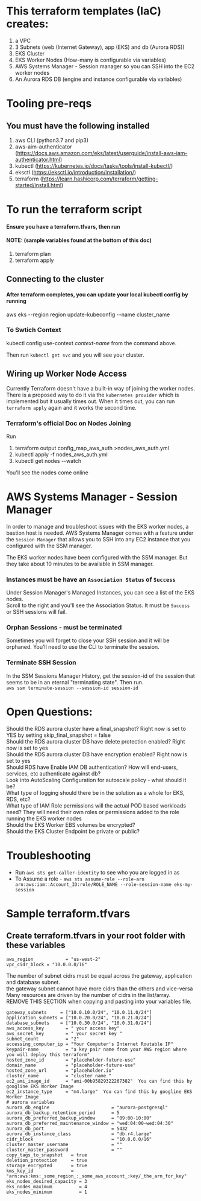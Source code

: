# This terraform templates (IaC) creates:
1. a VPC
2. 3 Subnets (web (Internet Gateway), app (EKS) and db (Aurora RDS))
3. EKS Cluster
4. EKS Worker Nodes (How-many is configurable via variables)
5. AWS Systems Manager - Session manager so you can SSH into the EC2 worker nodes
6. An Aurora RDS DB (engine and instance configurable via variables)

# Tooling pre-reqs
## You must have the following installed
1. aws CLI (python3.7 and pip3)
2. aws-aim-authenticator (https://docs.aws.amazon.com/eks/latest/userguide/install-aws-iam-authenticator.html)
3. kubectl (https://kubernetes.io/docs/tasks/tools/install-kubectl/)
4. eksctl (https://eksctl.io/introduction/installation/) 
5. terraform (https://learn.hashicorp.com/terraform/getting-started/install.html)

# To run the terraform script
#### Ensure you have a terraform.tfvars, then run
#### NOTE:  (sample variables found at the bottom of this doc)

1. terraform plan
2. terraform apply

## Connecting to the cluster
#### After terraform completes, you can update your local kubectl config by running

aws eks --region region update-kubeconfig --name cluster_name

### To Swtich Context
kubectl config use-context *context-name*  from the command above.

Then run `kubectl get svc` and you will see your cluster.

## Wiring up Worker Node Access
Currently Terraform doesn't have a built-in way of joining the worker nodes. There is a proposed way to do it via the `kubernetes provider` which is implemented but it usually times out.  When it times out, you can run `terraform apply` again and it works the second time.

### Terraform's official Doc on Nodes Joining
Run 
1. terraform output config_map_aws_auth >nodes_aws_auth.yml
2. kubectl apply -f nodes_aws_auth.yml
3. kubectl get nodes --watch

You'll see the nodes come online

# AWS Systems Manager - Session Manager
In order to manage and troubleshoot issues with the EKS worker nodes, a bastion host is needed.  AWS Systems Manager comes with a feature under the `Session Manager` that allows you to SSH into any EC2 instance that you configured with the SSM manager.

The EKS worker nodes have been configured with the SSM manager. But they take about 10 minutes to be available in SSM manager. 

### Instances must be have an `Association Status` of `Success`
Under Session Manager's Managed Instances, you can see a list of the EKS nodes.  
Scroll to the right and you'll see the Association Status. It must be `Success` or SSH sessions will fail.  

### Orphan Sessions - must be terminated
Sometimes you will forget to close your SSH session and it will be orphaned. You'll need to use the CLI to terminate the session.

### Terminate SSH Session
In the SSM Sessions Manager History, get the session-id of the session that seems to be in an eternal "terminating state". Then run.  
`aws ssm terminate-session --session-id session-id`

# Open Questions:
Should the RDS aurora cluster have a final_snapshot? Right now is set to YES by setting skip_final_snapshot = false  
Should the RDS aurora cluster DB have delete protection enabled? Right now is set to yes  
Should the RDS aurora cluster DB have encryption enabled? Right now is set to yes  
Should RDS have Enable IAM DB authentication? How will end-users, services, etc authenticate against db?  
Look into AutoScaling Configuration for autoscale policy - what should it be?  
What type of logging should there be in the solution as a whole for EKS, RDS, etc?  
What type of IAM Role permissions will the actual POD based workloads need? They will need their own roles or permissions added to the role running the EKS worker nodes  
Should the EKS Worker EBS volumes be encrypted?  
Should the EKS Cluster Endpoint be private or public?  

# Troubleshooting
* Run `aws sts get-caller-identity` to see who you are logged in as  
* To Assume a role - `aws sts assume-role --role-arn arn:aws:iam::Account_ID:role/ROLE_NAME --role-session-name eks-my-session`  

# Sample terraform.tfvars
## Create terraform.tfvars in your root folder with these variables
```
aws_region            = "us-west-2"
vpc_cidr_block = "10.0.0.0/16"
```
The number of subnet cidrs must be equal across the gateway, application and database subnet.  
the gateway subnet cannot have more cidrs than the others and vice-versa  
Many resources are driven by the number of cidrs in the list/array.  
REMOVE THIS SECTION when copying and pasting into your variables file.
```
gateway_subnets     = ["10.0.10.0/24", "10.0.11.0/24"]
application_subnets = ["10.0.20.0/24", "10.0.21.0/24"]
database_subnets    = ["10.0.30.0/24", "10.0.31.0/24"]
aws_access_key        = " your access key"
aws_secret_key        = " your secret key "
subnet_count          = "2"
accessing_computer_ip = "Your Computer's Internet Routable IP"
keypair-name          = "a key pair name from your AWS region where you will deploy this terraform"
hosted_zone_id        = "placeholder-future-use"
domain_name           = "placeholder-future-use"
hosted_zone_url       = "placeholder.io"
cluster_name          = "cluster name "
ec2_ami_image_id      = "ami-00b95829322267382"  You can find this by googline EKS Worker Image
ec2_instance_type     = "m4.large"  You can find this by googline EKS Worker Image
# aurora variables
aurora_db_engine                       = "aurora-postgresql"
aurora_db_backup_retention_period      = 5
aurora_db_preferred_backup_window      = "09:00-10:00"
aurora_db_preferred_maintenance_window = "wed:04:00-wed:04:30"
aurora_db_port                         = 5432
aurora_db_instance_class               = "db.r4.large"
cidr_block                             = "10.0.0.0/16"
cluster_master_username                = ""
cluster_master_password                = ""
copy_tags_to_snapshot   = true
deletion_protection     = true
storage_encrypted       = true
kms_key_id              = "arn:aws:kms:_some_region_:_some_aws_account_:key/_the_arn_for_key"
eks_nodes_desired_capacity = 3
eks_nodes_maximum          = 4
eks_nodes_minimum          = 1
```
